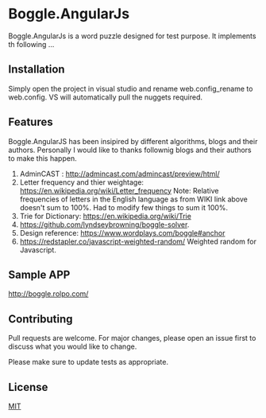 # Boggle.AngularJs

Boggle.AngularJs is a word puzzle designed for test purpose. It implements th following ...

## Installation
Simply open the project in visual studio and rename web.config_rename to web.config. VS will automatically pull the nuggets required. 


## Features
Boggle.AngularJS has been insipired by different algorithms, blogs and their authors. Personally I would like to thanks follownig blogs and their authors to make this happen. 
1. AdminCAST : http://admincast.com/admincast/preview/html/
2. Letter frequency and thier weightage: https://en.wikipedia.org/wiki/Letter_frequency 
Note: 	Relative frequencies of letters in the English language as from WIKI link above doesn't sum to 100%. Had to modify few things to sum it 100%. 
3. Trie for Dictionary: https://en.wikipedia.org/wiki/Trie 
4. https://github.com/lyndseybrowning/boggle-solver. 
5. Design reference: https://www.wordplays.com/boggle#anchor 
6. https://redstapler.co/javascript-weighted-random/ Weighted random for Javascript. 


## Sample APP
http://boggle.rolpo.com/

## Contributing
Pull requests are welcome. For major changes, please open an issue first to discuss what you would like to change.

Please make sure to update tests as appropriate.

## License
[MIT](https://choosealicense.com/licenses/mit/)
